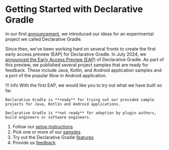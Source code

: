 # Getting Started with Declarative Gradle

In our first [announcement](https://blog.gradle.org/declarative-gradle), we introduced our ideas for an experimental project we called Declarative Gradle. 

Since then, we've been working hard on several fronts to create the first early access preview (EAP) for Declarative Gradle.
In July 2024, we [announced the Early Access Preview (EAP)](./../EAP.md) of Declarative Gradle.
As part of this preview, we published several project samples that are ready for feedback.
These include Java, Kotlin, and Android application samples and a port of the popular Now in Android application.

!!! info
    With the first EAP, we would like you to try out what we have built so far.

    Declarative Gradle is **ready** for trying out our provided sample projects for Java, Kotlin and Android applications.

    Declarative Gradle is **not ready** for adoption by plugin authors, build engineers or software engineers.

1. Follow our [setup instructions](./setup.md)
2. Pick one or more of our [samples](./samples.md)
3. Try out the Declarative Gradle [features](./features.md)
4. Provide us [feedback](https://forms.gle/oZk5MMhnwWiTxN6s6)
